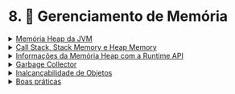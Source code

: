# 8. 🧠 Gerenciamento de Memória

<details>
  <summary><ins>Memória Heap da JVM</ins></summary>

- Este é um conceito abstrato;
- Não existe um componente físico `heap` localizado na memória;
- É a área de memória onde os objetos que nós instanciamos com o operador `new` são alocados.
- Apenas objetos criados a partir de classes são alocados na memória `heap`, ou seja, objetos com semântica de
  referência;

</details>

<details>
  <summary><ins>Call Stack, Stack Memory e Heap Memory</ins></summary>

- **Call Stack** (pilha de chamadas)
    - Quando um método de uma classe chama outro método, que por sua vez chama outro, é criada uma pilha (sequência) de
      chamadas;
    - Exemplo: Método `main` chama o Método `metodo1` que chama o método `metodo2`;
    - Então temos uma sequência: `main` → `metodo1` → `metodo2`;
    - Tipos primitivos são salvos na `Call Stack`;
    - Objetos instanciados não ficam salvos nessa pilha;

- **Garbage Collector**
    - Quando um objeto instanciado perde a sua referência na `Memória Heap`, ele é removido;

</details>

<details>
  <summary><ins>Informações da Memória Heap com a Runtime API</ins></summary>

- A JVM pode usar determinada quantidade de memória quando está executando algum programa;
- Para saber qual o máximo de memória a JVM pode usar, basta:

```java
public class Main {
  public static void main(String[] args) {
    int maxMemory = Runtime.getRuntime().maxMemory();
    int maxMemoryInMegaBytes = maxMemory / 1024d / 1024d;
    System.out.printf("Máxima Memória Disponível para JVM: %d MB%n", maxMemoryInMegaBytes);

    int totalMemory = Runtime.getRuntime().totalMemory();
    int totalReservedMemoryToJVM = totalMemory / 1024d / 1024d;
    System.out.printf("Total de memória reservada pela JVM: %d MB%n", totalReservedMemoryToJVM);

    int totalAvailable = Runtime.getRuntime().freeMemory();
    int totalAvailableMemoryToJVM = totalAvailable / 1024d / 1024d;
    System.out.printf("Total de memória disponível pela JVM: %d MB%n", totalAvailableMemoryToJVM);
  }
}
```
</details>

<details>
  <summary><ins>Garbage Collector</ins></summary>

- É um mecanismo que roda dentro da JVM que coleta os objetos que não estão sendo mais referenciados;
- Aqueles que não estão sendo usados são removidos para liberar espaço em memória;
- Isso torna o desenvolvimento de software mais rápido, pois isso é feito automaticamente;
- Esse processo é feito internamente pela JVM;
</details>

<details>
  <summary><ins>Inalcançabilidade de Objetos</ins></summary>

- Quando objetos se tornam inalcançáveis?
  - Quando um objeto é instanciado e em algum momento ele se torna `null`, ele passa a ser inalcançável;
    - `byte[] x = new byte[8 * 1024 * 1024];` e depois `x = null`;
</details>

<details>
  <summary><ins>Boas práticas</ins></summary>

- Pode ser que escrevamos um programa que, de alguma forma, retenham objetos na memória;
- Isso é ruim, pois, se objetos não estão sendo instanciados e referenciados, eles deveriam ser coletados pelo garbage collector;
- Mas pode ser que haja um vazamento de memória por retenção de objetos na memória;
- Elimine objetos não eferenciados e obsoletos;
- Atribua `null` quando e somente quando você perceber que o objeto for ficar retido na memória heap;
</details>